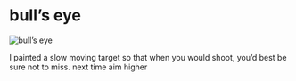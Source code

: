 # bull’s eye
![bull’s eye](images/bull’s%20eye.jpeg)

I painted a
slow moving target
so that when 
you would shoot,
you’d best be sure 
not to miss.
next time
aim higher
